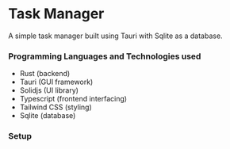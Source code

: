 # Task Manager

A simple task manager built using Tauri with Sqlite as a database.

### Programming Languages and Technologies used

- Rust (backend)
- Tauri (GUI framework)
- Solidjs (UI library)
- Typescript (frontend interfacing)
- Tailwind CSS (styling)
- Sqlite (database)

### Setup


